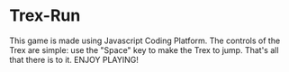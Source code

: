 # Trex-Run
This game is made using Javascript Coding Platform.
The controls of the Trex are simple: use the "Space" key to make the Trex to jump. 
That's all that there is to it.
ENJOY PLAYING!
